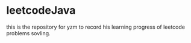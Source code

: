 # leetcodeJava
this is the repository for yzm to record his learning progress of leetcode problems sovling.
